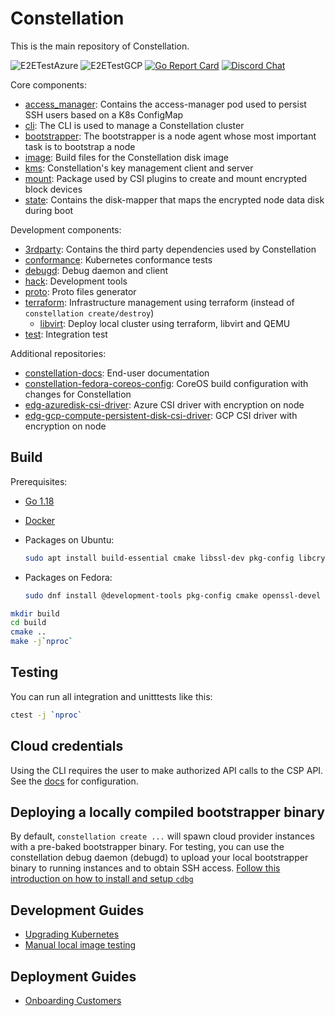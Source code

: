 # Constellation

This is the main repository of Constellation.

![E2ETestAzure](https://github.com/edgelesssys/constellation/actions/workflows/e2e-test-azure.yml/badge.svg?branch=main)
![E2ETestGCP](https://github.com/edgelesssys/constellation/actions/workflows/e2e-test-gcp.yml/badge.svg?branch=main)
[![Go Report Card](https://goreportcard.com/badge/github.com/edgelesssys/constellation)](https://goreportcard.com/report/github.com/edgelesssys/constellation)
[![Discord Chat](https://img.shields.io/badge/chat-on%20Discord-blue)](https://discord.gg/rH8QTH56JN)

Core components:

* [access_manager](access_manager): Contains the access-manager pod used to persist SSH users based on a K8s ConfigMap
* [cli](cli): The CLI is used to manage a Constellation cluster
* [bootstrapper](bootstrapper): The bootstrapper is a node agent whose most important task is to bootstrap a node
* [image](image): Build files for the Constellation disk image
* [kms](kms): Constellation's key management client and server
* [mount](mount): Package used by CSI plugins to create and mount encrypted block devices
* [state](state): Contains the disk-mapper that maps the encrypted node data disk during boot

Development components:

* [3rdparty](3rdparty): Contains the third party dependencies used by Constellation
* [conformance](conformance): Kubernetes conformance tests
* [debugd](debugd): Debug daemon and client
* [hack](hack): Development tools
* [proto](proto): Proto files generator
* [terraform](terraform): Infrastructure management using terraform (instead of `constellation create/destroy`)
  * [libvirt](terraform/libvirt): Deploy local cluster using terraform, libvirt and QEMU
* [test](test): Integration test

Additional repositories:

* [constellation-docs](https://github.com/edgelesssys/constellation-docs): End-user documentation
* [constellation-fedora-coreos-config](https://github.com/edgelesssys/constellation-fedora-coreos-config): CoreOS build configuration with changes for Constellation
* [edg-azuredisk-csi-driver](https://github.com/edgelesssys/edg-azuredisk-csi-driver): Azure CSI driver with encryption on node
* [edg-gcp-compute-persistent-disk-csi-driver](https://github.com/edgelesssys/edg-gcp-compute-persistent-disk-csi-driver): GCP CSI driver with encryption on node

## Build

Prerequisites:

* [Go 1.18](https://go.dev/doc/install)
* [Docker](https://docs.docker.com/engine/install/)
* Packages on Ubuntu:

  ```sh
  sudo apt install build-essential cmake libssl-dev pkg-config libcryptsetup12 libcryptsetup-dev
  ```

* Packages on Fedora:

  ```sh
  sudo dnf install @development-tools pkg-config cmake openssl-devel cryptsetup-libs cryptsetup-devel
  ```

```sh
mkdir build
cd build
cmake ..
make -j`nproc`
```

## Testing

You can run all integration and unitttests like this:

```sh
ctest -j `nproc`
```

## Cloud credentials

Using the CLI requires the user to make authorized API calls to the CSP API. See the [docs](https://constellation-docs.edgeless.systems/6c320851-bdd2-41d5-bf10-e27427398692/#/getting-started/install?id=cloud-credentials) for configuration.

## Deploying a locally compiled bootstrapper binary

By default, `constellation create ...` will spawn cloud provider instances with a pre-baked bootstrapper binary.
For testing, you can use the constellation debug daemon (debugd) to upload your local bootstrapper binary to running instances and to obtain SSH access.
[Follow this introduction on how to install and setup `cdbg`](debugd/README.md)

## Development Guides

* [Upgrading Kubernetes](/docs/upgrade-kubernetes.md)
* [Manual local image testing](/docs/local-image-testing.md)

## Deployment Guides

* [Onboarding Customers](/docs/onboarding-customers.md)
